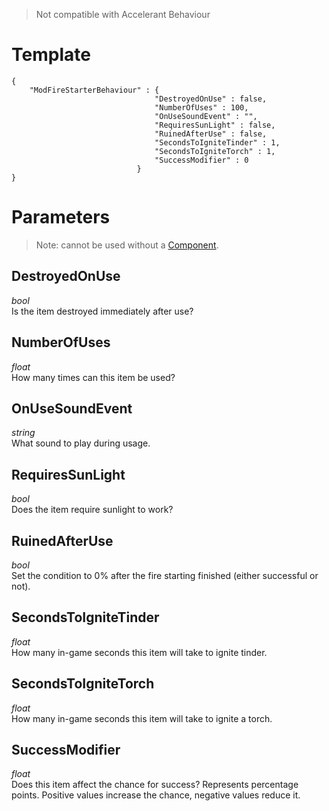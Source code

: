 > Not compatible with Accelerant Behaviour

# Template
```
{
    "ModFireStarterBehaviour" : {
                                "DestroyedOnUse" : false,
                                "NumberOfUses" : 100,
                                "OnUseSoundEvent" : "",
                                "RequiresSunLight" : false,
                                "RuinedAfterUse" : false,
                                "SecondsToIgniteTinder" : 1,
                                "SecondsToIgniteTorch" : 1,
                                "SuccessModifier" : 0
                            }
}
```

# Parameters

> Note: cannot be used without a [Component](Basic-Information-about-Components.md).

## DestroyedOnUse
*bool*<br/>
Is the item destroyed immediately after use?

## NumberOfUses
*float*<br/>
How many times can this item be used?

## OnUseSoundEvent
*string*<br/>
What sound to play during usage.

## RequiresSunLight
*bool*<br/>
Does the item require sunlight to work?

## RuinedAfterUse
*bool*<br/>
Set the condition to 0% after the fire starting finished (either successful or not).

## SecondsToIgniteTinder
*float*<br/>
How many in-game seconds this item will take to ignite tinder.

## SecondsToIgniteTorch
*float*<br/>
How many in-game seconds this item will take to ignite a torch.

## SuccessModifier
*float*<br/>
Does this item affect the chance for success? Represents percentage points. Positive values increase the chance, negative values reduce it.